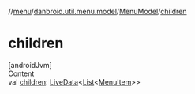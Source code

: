 //[menu](../../index.md)/[danbroid.util.menu.model](../index.md)/[MenuModel](index.md)/[children](children.md)



# children  
[androidJvm]  
Content  
val [children](children.md): [LiveData](https://developer.android.com/reference/kotlin/androidx/lifecycle/LiveData.html)<[List](https://kotlinlang.org/api/latest/jvm/stdlib/kotlin.collections/-list/index.html)<[MenuItem](../../danbroid.util.menu/-menu-item/index.md)>>  



